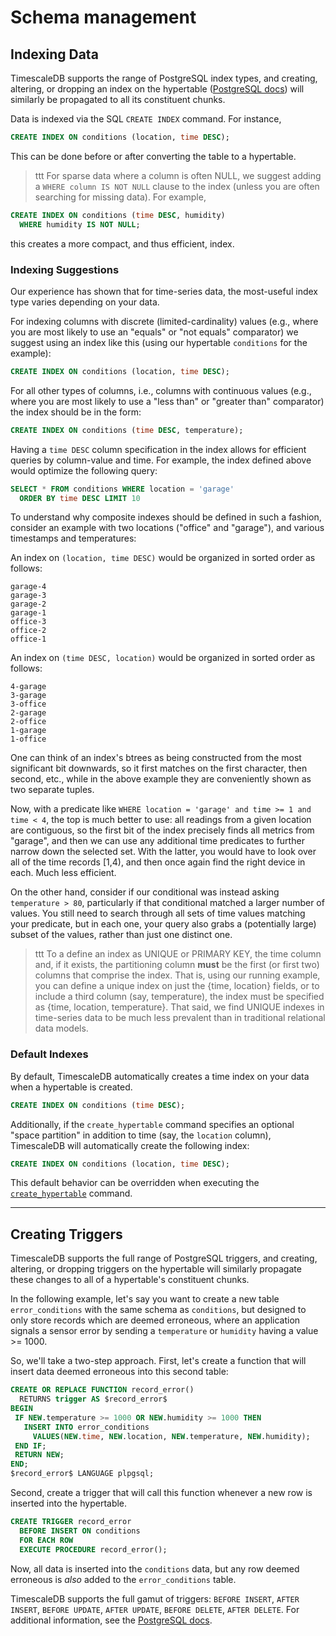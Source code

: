 # Schema management

## Indexing Data <a id="indexing"></a>

TimescaleDB supports the range of PostgreSQL index types, and creating, altering,
or dropping an index on the hypertable ([PostgreSQL docs][postgres-createindex])
will similarly be propagated to all its constituent chunks.

Data is indexed via the SQL `CREATE INDEX` command. For instance,
```sql
CREATE INDEX ON conditions (location, time DESC);
```
This can be done before or after converting the table to a hypertable.

>ttt For sparse data where a column is often NULL, we suggest adding
a `WHERE column IS NOT NULL` clause to the index (unless you are often
searching for missing data). For example,
```sql
CREATE INDEX ON conditions (time DESC, humidity)
  WHERE humidity IS NOT NULL;
```
this creates a more compact, and thus efficient, index.

### Indexing Suggestions

Our experience has shown that for time-series data, the most-useful index type
varies depending on your data.

For indexing columns with discrete (limited-cardinality) values (e.g., where you
are most likely to use an "equals" or "not equals" comparator) we suggest using
an index like this (using our hypertable `conditions` for the example):
```sql
CREATE INDEX ON conditions (location, time DESC);
```
For all other types of columns, i.e., columns with continuous values (e.g.,
where you are most likely to use a
"less than" or "greater than" comparator) the index should be in the form:
```sql
CREATE INDEX ON conditions (time DESC, temperature);
```
Having a `time DESC` column specification in the index allows for efficient
queries by column-value and time. For example, the index defined above would
optimize the following query:
```sql
SELECT * FROM conditions WHERE location = 'garage'
  ORDER BY time DESC LIMIT 10
```

To understand why composite indexes should be defined in such a
fashion, consider an example with two locations ("office" and "garage"), and
various timestamps and temperatures:

An index on `(location, time DESC)` would be organized in sorted order
as follows:

```
garage-4
garage-3
garage-2
garage-1
office-3
office-2
office-1
```

An index on `(time DESC, location)` would be organized in sorted order
as follows:

```
4-garage
3-garage
3-office
2-garage
2-office
1-garage
1-office
```

One can think of an index's btrees as being constructed from the most
significant bit downwards, so it first matches on the first character,
then second, etc., while in the above example they are conveniently shown
as two separate tuples.

Now, with a predicate like `WHERE location = 'garage' and time >= 1 and time < 4`, the top is much better to use: all readings from a given
location are contiguous, so the first bit of the index precisely finds
all metrics from "garage", and then we can use any additional time
predicates to further narrow down the selected set.  With the latter,
you would have to look over all of the time records [1,4), and then once
again find the right device in each. Much less efficient.

On the other hand, consider if our conditional was instead asking `temperature > 80`, particularly if that conditional matched a larger number of
values.  You still need to search through all sets of time values
matching your predicate, but in each one, your query also grabs a
(potentially large) subset of the values, rather than just one
distinct one.

>ttt <a id="unique_indexes"></a> To a define an index as UNIQUE or PRIMARY KEY, the time column and, if it
exists, the partitioning column **must** be the first (or first two)
columns that comprise the index.  That is, using our running
example, you can define a unique index on just the {time, location} fields,
or to include a third column (say, temperature), the index
must be specified as {time, location, temperature}.  That said, we
find UNIQUE indexes in time-series data to be much less prevalent than
in traditional relational data models.


### Default Indexes

By default, TimescaleDB automatically creates a time index on your data when a hypertable is created.

```sql
CREATE INDEX ON conditions (time DESC);
```

Additionally, if the `create_hypertable` command specifies an optional
"space partition" in addition to time (say, the `location` column),
TimescaleDB will automatically create the following index:

```sql
CREATE INDEX ON conditions (location, time DESC);
```

This default behavior can be overridden when executing the [`create_hypertable`][create_hypertable] command.

---

## Creating Triggers <a id="triggers"></a>

TimescaleDB supports the full range of PostgreSQL triggers, and creating,
altering, or dropping triggers on the hypertable will similarly
propagate these changes to all of a hypertable's constituent chunks.

In the following example, let's say you want to create a new
table `error_conditions` with the same schema as `conditions`, but designed
to only store records which are deemed erroneous, where an application
signals a sensor error by sending a `temperature` or `humidity` having a
value >= 1000.

So, we'll take a two-step approach. First, let's create a function that
will insert data deemed erroneous into this second table:

```sql
CREATE OR REPLACE FUNCTION record_error()
  RETURNS trigger AS $record_error$
BEGIN
 IF NEW.temperature >= 1000 OR NEW.humidity >= 1000 THEN
   INSERT INTO error_conditions
     VALUES(NEW.time, NEW.location, NEW.temperature, NEW.humidity);
 END IF;
 RETURN NEW;
END;
$record_error$ LANGUAGE plpgsql;
```
Second, create a trigger that will call this function whenever a new row is
inserted into the hypertable.

```sql
CREATE TRIGGER record_error
  BEFORE INSERT ON conditions
  FOR EACH ROW
  EXECUTE PROCEDURE record_error();
```
Now, all data is inserted into the `conditions` data, but any row deemed
erroneous is _also_ added to the `error_conditions` table.

TimescaleDB supports the full gamut of
triggers: `BEFORE INSERT`, `AFTER INSERT`, `BEFORE UPDATE`, `AFTER UPDATE`, `BEFORE DELETE`, `AFTER DELETE`.
For additional information, see the [PostgreSQL docs][postgres-createtrigger].

[postgres-createindex]: https://www.postgresql.org/docs/9.6/static/sql-createindex.html
[create_hypertable]: /api#create_hypertable
[postgres-createtrigger]: https://www.postgresql.org/docs/9.6/static/sql-createtrigger.html

